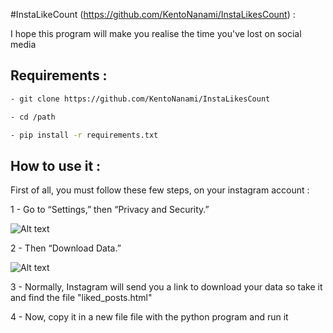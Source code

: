 #InstaLikeCount (https://github.com/KentoNanami/InstaLikesCount) : 

I hope this program will make you realise the time you've lost on social media

## Requirements : 

```sh
- git clone https://github.com/KentoNanami/InstaLikesCount

- cd /path

- pip install -r requirements.txt
```

## How to use it : 
First of all, you must follow these few steps, on your instagram account : 
 
 1 - Go to “Settings,” then “Privacy and Security.”
 
 ![Alt text](https://cms.qz.com/wp-content/uploads/2019/06/IMG_6869.jpg?quality=75&strip=all&w=620&h=814&crop=1 "Optional title")
 
 2 - Then “Download Data.”
 
 ![Alt text](https://cms.qz.com/wp-content/uploads/2019/06/IMG_6870-e1559919362598.png?quality=75&strip=all&w=620&h=1048&crop=1 "Optional title")
 
 3 - Normally, Instagram will send you a link to download your data so take it and find the file "liked_posts.html"
 
 4 - Now, copy it in a new file file with the python program and run it
